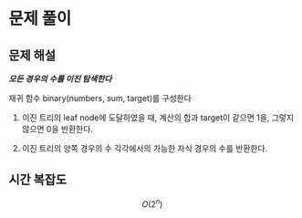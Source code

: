 
# 문제 풀이

## 문제 해설

***모든 경우의 수를 이진 탐색한다***
  
재귀 함수 binary(numbers, sum, target)를 구성한다

1. 이진 트리의 leaf node에 도달하였을 때, 계산의 합과 target이 같으면 1을, 그렇지 않으면 0을 반환한다.

2. 이진 트리의 양쪽 경우의 수 각각에서의 가능한 자식 경우의 수를 반환한다.

## 시간 복잡도

$$O(2^n)$$